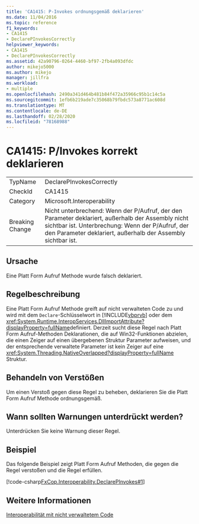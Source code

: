 ```yaml
---
title: 'CA1415: P-Invokes ordnungsgemäß deklarieren'
ms.date: 11/04/2016
ms.topic: reference
f1_keywords:
- CA1415
- DeclarePInvokesCorrectly
helpviewer_keywords:
- CA1415
- DeclarePInvokesCorrectly
ms.assetid: 42a90796-0264-4460-bf97-2fb4a093dfdc
author: mikejo5000
ms.author: mikejo
manager: jillfra
ms.workload:
- multiple
ms.openlocfilehash: 2490a341d464b481b84f472a35966c95b1c14c5a
ms.sourcegitcommit: 1efb6b219ade7c35068b79fbdc573a8771ac608d
ms.translationtype: MT
ms.contentlocale: de-DE
ms.lasthandoff: 02/28/2020
ms.locfileid: "78168988"
---
```

# <a name="ca1415-declare-pinvokes-correctly"></a>CA1415: P/Invokes korrekt deklarieren

|||
|-|-|
|TypName|DeclarePInvokesCorrectly|
|CheckId|CA1415|
|Category|Microsoft.Interoperability|
|Breaking Change|Nicht unterbrechend: Wenn der P/Aufruf, der den Parameter deklariert, außerhalb der Assembly nicht sichtbar ist. Unterbrechung: Wenn der P/Aufruf, der den Parameter deklariert, außerhalb der Assembly sichtbar ist.|

## <a name="cause"></a>Ursache
Eine Platt Form Aufruf Methode wurde falsch deklariert.

## <a name="rule-description"></a>Regelbeschreibung
Eine Platt Form Aufruf Methode greift auf nicht verwalteten Code zu und wird mit dem `Declare`-Schlüsselwort in [!INCLUDE[vbprvb](../code-quality/includes/vbprvb_md.md)] oder dem <xref:System.Runtime.InteropServices.DllImportAttribute?displayProperty=fullName>definiert. Derzeit sucht diese Regel nach Platt Form Aufruf-Methoden Deklarationen, die auf Win32-Funktionen abzielen, die einen Zeiger auf einen übergebenen Struktur Parameter aufweisen, und der entsprechende verwaltete Parameter ist kein Zeiger auf eine <xref:System.Threading.NativeOverlapped?displayProperty=fullName> Struktur.

## <a name="how-to-fix-violations"></a>Behandeln von Verstößen
Um einen Verstoß gegen diese Regel zu beheben, deklarieren Sie die Platt Form Aufruf Methode ordnungsgemäß.

## <a name="when-to-suppress-warnings"></a>Wann sollten Warnungen unterdrückt werden?
Unterdrücken Sie keine Warnung dieser Regel.

## <a name="example"></a>Beispiel
Das folgende Beispiel zeigt Platt Form Aufruf Methoden, die gegen die Regel verstoßen und die Regel erfüllen.

[!code-csharp[FxCop.Interoperability.DeclarePInvokes#1](../code-quality/codesnippet/CSharp/ca1415-declare-p-invokes-correctly_1.cs)]

## <a name="see-also"></a>Weitere Informationen
[Interoperabilität mit nicht verwaltetem Code](/dotnet/framework/interop/index)
